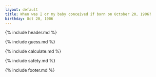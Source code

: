 ```yaml
---
layout: default
title: When was I or my baby conceived if born on October 20, 1906?
birthday: Oct 20, 1906
---
```


{% include header.md %}

{% include guess.md %}

{% include calculate.md %}

{% include safety.md %}

{% include footer.md %}




